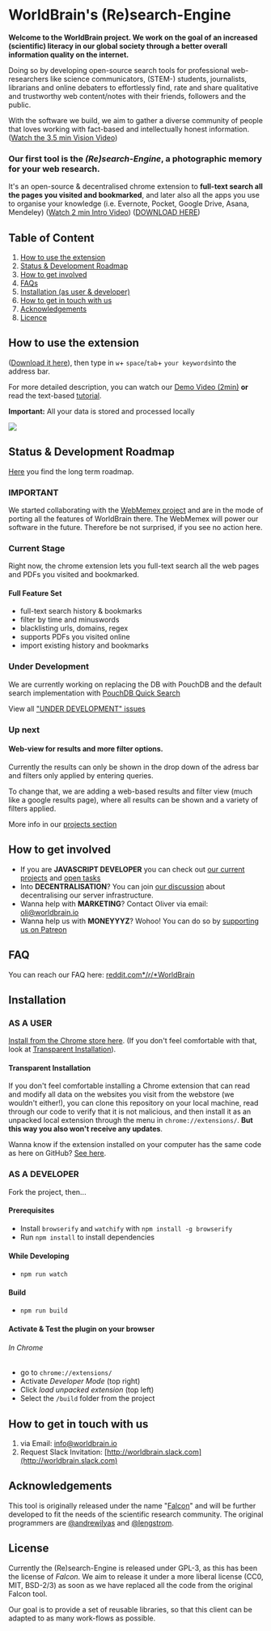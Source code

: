 # WorldBrain's (Re)search-Engine

**Welcome to the WorldBrain project. We work on the goal of an increased (scientific) literacy in our global society through a better overall information quality on the internet.**

Doing so by developing open-source search tools for professional web-researchers like science communicators, (STEM-) students, journalists, librarians and online debaters to effortlessly find, rate and share qualitative and trustworthy web content/notes with their friends, followers and the public. 

With the software we build, we aim to gather a diverse community of people that loves working with fact-based and intellectually honest information. ([Watch the 3.5 min Vision Video](http://worldbrain.io/vision))

### Our first tool is the *(Re)search-Engine*, a photographic memory for your web research. 

It's an open-source & decentralised chrome extension to **full-text search all the pages you visited and bookmarked**, and later also all the apps you use to organise your knowledge (i.e. Evernote, Pocket, Google Drive, Asana, Mendeley)
([Watch 2 min Intro Video](http://worldbrain.io/intro)) ([DOWNLOAD HERE](http://worldbrain.io/download))

## Table of Content

 1. [How to use the extension](https://github.com/WorldBrain/Research-Engine/blob/master/README.md#how-to-use-the-extension)
 1. [Status & Development Roadmap](https://github.com/WorldBrain/Research-Engine/blob/master/README.md#status--development-roadmap)
 2. [How to get involved](https://github.com/WorldBrain/Research-Engine/blob/master/README.md#how-to-get-involved)
 1. [FAQs](https://github.com/WorldBrain/Research-Engine/blob/master/README.md#faq)
 3. [Installation (as user & developer)](https://github.com/WorldBrain/Research-Engine/blob/master/README.md#installation)
 7. [How to get in touch with us](https://github.com/WorldBrain/Research-Engine/blob/master/README.md#how-to-get-in-touch-with-us)
 4. [Acknowledgements](https://github.com/WorldBrain/Research-Engine/blob/master/README.md#acknowledgements)
 8. [Licence](https://github.com/WorldBrain/Research-Engine/blob/master/README.md#license)


## How to use the extension

([Download it here](http://worldbrain.io/download)), then type in `w`+ `space`/`tab`+ `your keywords`into the address bar. 

For more detailed description, you can watch our [Demo Video (2min)](http://worldbrain.io/tutorial) **or** read the text-based [tutorial](https://github.com/WorldBrain/Research-Engine/blob/master/TUTORIAL.md).

**Important:** All your data is stored and processed locally

![](http://g.recordit.co/qgCwluEMpa.gif)


## Status & Development Roadmap

[Here](https://github.com/WorldBrain/Research-Engine/blob/master/ROADMAP.md) you find the long term roadmap. 

### IMPORTANT

We started collaborating with the [WebMemex project](https://github.com/WebMemex/memextension) and are in the mode of porting all the features of WorldBrain there. The WebMemex will power our software in the future.
Therefore be not surprised, if you see no action here. 

### Current Stage

Right now, the chrome extension lets you full-text search all the web pages and PDFs you visited and bookmarked.

#### Full Feature Set

 - full-text search history & bookmarks
 - filter by time and minuswords
 - blacklisting urls, domains, regex
 - supports PDFs you visited online
 - import existing history and bookmarks

### Under Development
We are currently working on replacing the DB with PouchDB and the default search implementation with [PouchDB Quick Search](https://github.com/nolanlawson/pouchdb-quick-search/) 

View all ["UNDER DEVELOPMENT" issues](https://github.com/WorldBrain/Research-Engine/issues?q=is%3Aissue+is%3Aopen+label%3A%22UNDER+DEVELOPMENT%22)

### Up next
#### Web-view for results and more filter options.
Currently the results can only be shown in the drop down of the adress bar and filters only applied by entering queries.

To change that, we are adding a web-based results and filter view (much like a google results page), where all results can be shown and a variety of filters applied. 

More info in our [projects section](https://github.com/WorldBrain/Research-Engine/projects)

## How to get involved

 - If you are **JAVASCRIPT DEVELOPER** you can check out [our current projects](https://github.com/WorldBrain/Research-Engine/projects) and [open tasks](https://github.com/WorldBrain/Research-Engine/issues?q=is%3Aissue+is%3Aopen+label%3A%22help+wanted%22)
 - Into **DECENTRALISATION**? You can join [our discussion](https://github.com/WorldBrain/Research-Engine/issues/43) about decentralising our server infrastructure.
 - Wanna help with **MARKETING**? Contact Oliver via email: oli@worldbrain.io
 - Wanna help us with **MONEYYYZ**? Wohoo! You can do so by [supporting us on Patreon](http://patreon.com/WorldBrain) 

## FAQ
You can reach our FAQ here: [reddit.com*/*r*/*WorldBrain](http://reddit.com/r/WorldBrain/)

## Installation

### AS A USER
[Install from the Chrome store here](https://chrome.google.com/webstore/detail/worldbrain-the-research-e/abkfbakhjpmblaafnpgjppbmioombali/related). (If you don't feel comfortable with that, look at [Transparent Installation](#transparent-installation)).
#### Transparent Installation
If you don't feel comfortable installing a Chrome extension that can read and modify all data on the websites you visit from the webstore (we wouldn't either!), you can clone this repository on your local machine, read through our code to verify that it is not malicious, and then install it as an unpacked local extension through the menu in `chrome://extensions/`. **But this way you also won't receive any updates**.

Wanna know if the extension installed on your computer has the same code as here on GitHub? [See here](https://www.reddit.com/r/WorldBrain/comments/5ok2h8/how_do_i_know_that_the_code_on_my_computer_is_not/).

### AS A DEVELOPER

Fork the project, then...

#### Prerequisites
- Install ```browserify``` and ```watchify``` with ```npm install -g browserify```
- Run ```npm install``` to install dependencies

#### While Developing
- ```npm run watch```

#### Build
- ```npm run build```

#### Activate & Test the plugin on your browser

###### In Chrome
- go to ```chrome://extensions/```
- Activate *Developer Mode* (top right)
- Click *load unpacked extension* (top left)
- Select the ```/build``` folder from the project

## How to get in touch with us

 1. via Email: [info@worldbrain.io](mailto:info@worldbrain.io)
 2. Request Slack Invitation: [http://worldbrain.slack.com](http://worldbrain.slack.com)


## Acknowledgements

This tool is originally released under the name "[Falcon](https://github.com/lengstrom/falcon)" and will be further developed to fit the needs of the scientific research community.  The original programmers are [@andrewilyas](https://github.com/andrewilyas) and [@lengstrom](https://github.com/lengstrom).


## License

Currently the (Re)search-Engine is released under GPL-3, as this has been the license of *Falcon*. 
We aim to release it under a more liberal license (CC0, MIT, BSD-2/3) as soon as we have replaced all the code from the original Falcon tool. 

Our goal is to provide a set of reusable libraries, so that this client can be adapted to as many work-flows as possible. 
